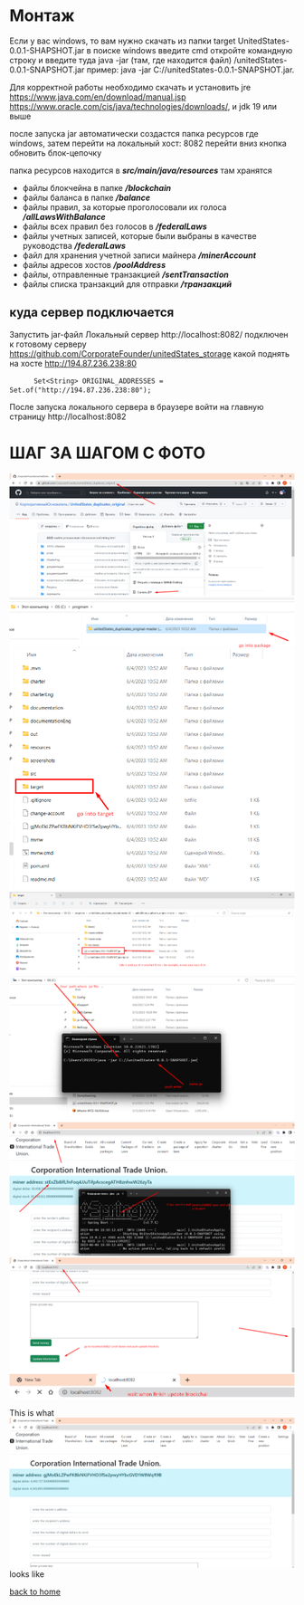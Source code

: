 # Монтаж
Если у вас windows, то вам нужно скачать из папки target UnitedStates-0.0.1-SHAPSHOT.jar
в поиске windows введите cmd откройте командную строку и введите туда java -jar (там, где находится файл) /unitedStates-0.0.1-SNAPSHOT.jar
пример: java -jar C://unitedStates-0.0.1-SNAPSHOT.jar.

Для корректной работы необходимо скачать и установить jre https://www.java.com/en/download/manual.jsp
https://www.oracle.com/cis/java/technologies/downloads/,
и jdk 19 или выше

после запуска jar автоматически создастся папка ресурсов где windows, затем
перейти на локальный хост: 8082 перейти вниз кнопка обновить блок-цепочку

папка ресурсов находится в ***src/main/java/resources***
там хранятся
- файлы блокчейна в папке ***/blockchain***
- файлы баланса в папке ***/balance***
- файлы правил, за которые проголосовали их голоса ***/allLawsWithBalance***
- файлы всех правил без голосов в ***/federalLaws***
- файлы учетных записей, которые были выбраны в качестве руководства ***/federalLaws***
- файл для хранения учетной записи майнера ***/minerAccount***
- файлы адресов хостов ***/poolAddress***
- файлы, отправленные транзакцией ***/sentTransaction***
- файлы списка транзакций для отправки ***/транзакций***



## куда сервер подключается
Запустить jar-файл
Локальный сервер http://localhost:8082/ подключен к готовому серверу
https://github.com/CorporateFounder/unitedStates_storage
какой поднять на хосте http://194.87.236.238:80
````
      Set<String> ORIGINAL_ADDRESSES = Set.of("http://194.87.236.238:80");
````

После запуска локального сервера в браузере
войти на главную страницу http://localhost:8082

# ШАГ ЗА ШАГОМ С ФОТО
![step 1](../screenshots/step-1-install.png)
![step 2](../screenshots/step-2-install.png)
![step 3](../screenshots/step-3-install.png)
![step 4](../screenshots/step-4-install.png)
![step 5](../screenshots/step5-instatll.png)
![step 6](../screenshots/step-6-install.png)
![step 7](../screenshots/step-7-install.png)
![step 8](../screenshots/step-8-install.png)



This is what ![main menu](../screenshots/main-menuEng.png) looks like

[back to home](./documentationRus.md)